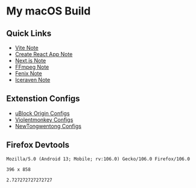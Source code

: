 # My macOS Build

## Quick Links

- [Vite Note](NOTE_VITEJS.md)
- [Create React App Note](NOTE_CRA.md)
- [Next.js Note](NOTE_NEXTJS.md)
- [FFmpeg Note](NOTE_FFMPEG.md)
- [Fenix Note](NOTE_FENIX.md)
- [Iceraven Note](NOTE_ICERAVEN.md)

## Extenstion Configs

- [uBlock Origin Configs](https://raw.githubusercontent.com/Florencea/my-macos-build/main/configs/ublock-advanced.txt)
- [Violentmonkey Configs](https://github.com/Florencea/my-macos-build/raw/main/configs/violentmonkey-backup.zip)
- [NewTongwentong Configs](https://github.com/Florencea/my-macos-build/raw/main/configs/tongwentang-pref.json)

## Firefox Devtools

```text
Mozilla/5.0 (Android 13; Mobile; rv:106.0) Gecko/106.0 Firefox/106.0
```

```text
396 x 858
```

```text
2.727272727272727
```
